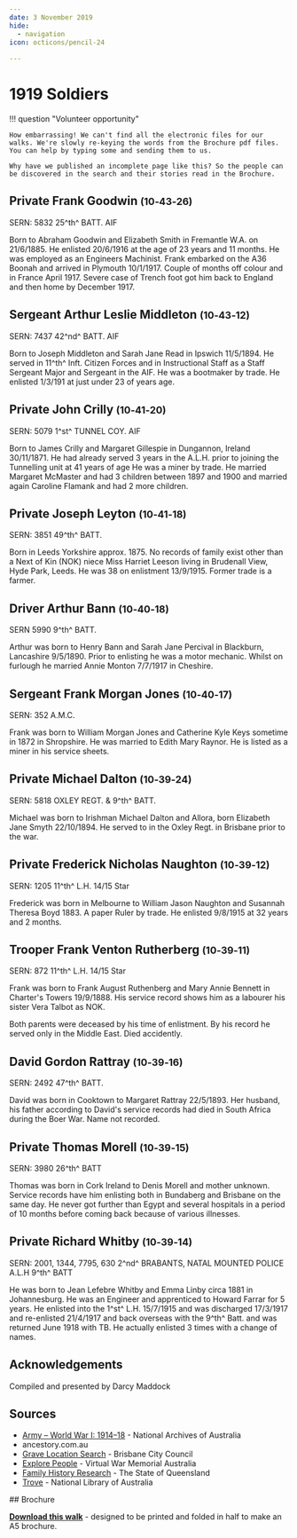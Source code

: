 ```yaml
---
date: 3 November 2019
hide:
  - navigation
icon: octicons/pencil-24
  
---
```


# 1919 Soldiers 

!!! question "Volunteer opportunity"

    How embarrassing! We can't find all the electronic files for our walks. We're slowly re-keying the words from the Brochure pdf files. You can help by typing some and sending them to us. 
    
    Why have we published an incomplete page like this? So the people can be discovered in the search and their stories read in the Brochure.


## Private Frank Goodwin <small>(10‑43‑26)</small>

SERN: 5832 25^th^ BATT. AIF

Born to Abraham Goodwin and Elizabeth Smith in Fremantle W.A. on 21/6/1885. He enlisted 20/6/1916 at the age of 23 years and  11 months.  He was employed as an Engineers Machinist. Frank embarked on the A36 Boonah and arrived in Plymouth 10/1/1917. Couple of months off colour and in France April 1917. Severe case of Trench foot got him back to England and then home by December 1917.

## Sergeant Arthur Leslie Middleton <small>(10‑43‑12)</small>

SERN: 7437 42^nd^ BATT. AIF

Born to Joseph Middleton and Sarah Jane Read in Ipswich 11/5/1894. He served in 11^th^ Inft. Citizen Forces and in Instructional Staff as a Staff Sergeant Major and 
Sergeant in the AIF. He was a bootmaker by trade. He enlisted 1/3/191 at just under  23 of years age. 

## Private John Crilly <small>(10‑41‑20)</small>

SERN: 5079 1^st^ TUNNEL COY. AIF

Born to James Crilly and Margaret Gillespie in Dungannon, Ireland 30/11/1871. He had already served 3 years in the A.L.H. prior to joining the Tunnelling unit at 41 years of age He was a miner by trade. He married Margaret McMaster and had 3 children between 1897 and 1900 and married again Caroline Flamank and had 2 more children.

## Private Joseph Leyton <small>(10‑41‑18)</small>

SERN: 3851 49^th^ BATT.

Born in Leeds Yorkshire approx. 1875. No records of family exist other than a Next of Kin (NOK) niece Miss Harriet Leeson living in Brudenall View, Hyde Park, Leeds. He was 38 on enlistment 13/9/1915. Former trade is a farmer.

## Driver Arthur Bann <small>(10‑40‑18)</small>

SERN 5990 9^th^ BATT.

Arthur was born to Henry Bann and Sarah Jane Percival in Blackburn, Lancashire 9/5/1890. Prior to enlisting he was a motor mechanic. Whilst on furlough he married Annie Monton 7/7/1917 in Cheshire.

## Sergeant Frank Morgan Jones <small>(10‑40‑17)</small>

SERN: 352 A.M.C.

Frank was born to William Morgan Jones and Catherine Kyle Keys sometime in 1872 in
Shropshire. He was married to Edith Mary Raynor. He is listed as a miner in his service sheets.

## Private Michael Dalton <small>(10‑39‑24)</small>

SERN: 5818 OXLEY REGT. & 9^th^ BATT.

Michael was born to Irishman Michael Dalton and Allora, born Elizabeth Jane Smyth 22/10/1894. He  served to in the Oxley  Regt. in  Brisbane  prior  to the  war.

## Private Frederick Nicholas Naughton <small>(10‑39‑12)</small>

SERN: 1205 11^th^ L.H. 14/15 Star

Frederick was born in Melbourne to William Jason Naughton and Susannah Theresa Boyd 1883. A paper Ruler by trade. He enlisted 9/8/1915 at 32 years and 2 months.

## Trooper Frank Venton Rutherberg <small>(10‑39‑11)</small>

SERN: 872 11^th^ L.H. 14/15 Star

Frank was born to Frank August Ruthenberg and Mary Annie Bennett in Charter's Towers 19/9/1888. His service record shows him as a labourer his sister Vera Talbot as NOK.

Both parents were deceased by his time of enlistment. By his record he served only in the Middle East. Died accidently.
  
## David Gordon Rattray <small>(10‑39‑16)</small>

SERN: 2492 47^th^ BATT.

David was born in Cooktown to Margaret Rattray 22/5/1893. Her husband, his father according to David's service records had died in South Africa during the Boer War. Name not recorded.

## Private Thomas Morell <small>(10‑39‑15)</small>

SERN: 3980 26^th^ BATT

Thomas was born in Cork Ireland to Denis Morell and mother unknown. Service records have him enlisting both in Bundaberg and Brisbane on the same day. He never got further than Egypt and several hospitals in a period of 10 months before coming back because of various illnesses.

## Private Richard Whitby <small>(10‑39‑14)</small>

SERN: 2001, 1344, 7795, 630 2^nd^ BRABANTS, NATAL MOUNTED POLICE A.L.H 9^th^ BATT

He was born to Jean Lefebre Whitby and Emma Linby circa 1881 in Johannesburg. He was an Engineer and apprenticed to Howard Farrar for 5 years. He enlisted into the 1^st^ L.H. 15/7/1915 and was discharged 17/3/1917 and re-enlisted 21/4/1917 and back overseas with the 9^th^ Batt. and was returned June 1918 with TB. He actually enlisted 3 times with a change of names.


## Acknowledgements

Compiled and presented by Darcy Maddock

## Sources

- [Army – World War I: 1914–18](https://www.naa.gov.au/explore-collection/defence-and-war-service-records/army-world-war-i-1914-18) - National Archives of Australia 
- ancestory.com.au
- [Grave Location Search](http://graves.brisbane.qld.gov.au) - Brisbane City Council
- [Explore People](https://vwma.org.au/explore/people) - Virtual War Memorial Australia
- [Family History Research](https://www.familyhistory.bdm.qld.gov.au) - The State of Queensland
- [Trove](https://trove.nla.gov.au) - National Library of Australia

<div class="noprint" markdown="1">
## Brochure

**[Download this walk](../assets/guides/1919-soldiers.pdf)** - designed to be printed and folded in half to make an A5 brochure.

</div>

